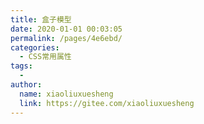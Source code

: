 ```yaml
---
title: 盒子模型
date: 2020-01-01 00:03:05
permalink: /pages/4e6ebd/
categories:
  - CSS常用属性
tags:
  - 
author: 
  name: xiaoliuxuesheng
  link: https://gitee.com/xiaoliuxuesheng
---
```

